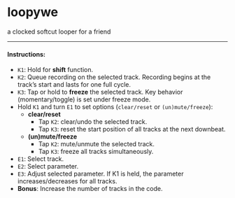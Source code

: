 # loopywe
a clocked softcut looper for a friend

---

#### Instructions:

- `K1`: Hold for **shift** function.
- `K2`: Queue recording on the selected track. Recording begins at the track’s start and lasts for one full cycle.
- `K3`: Tap or hold to **freeze** the selected track. Key behavior (momentary/toggle) is set under freeze mode.
- Hold `K1` and turn `E1` to set options (`clear/reset` or `(un)mute/freeze`):
  - **clear/reset**
    - Tap `K2`: clear/undo the selected track.
    - Tap `K3`: reset the start position of all tracks at the next downbeat.
  - **(un)mute/freeze**
    - Tap `K2`: mute/unmute the selected track.
    - Tap `K3`: freeze all tracks simultaneously.
- `E1`: Select track.
- `E2`: Select parameter.
- `E3`: Adjust selected parameter. If K1 is held, the parameter increases/decreases for all tracks.
- **Bonus**: Increase the number of tracks in the code.
